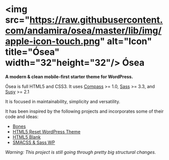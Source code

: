 # <img src="https://raw.githubusercontent.com/andamira/osea/master/lib/img/apple-icon-touch.png" alt="Icon" title="Ósea" width="32"height="32"/> Ósea

**A modern & clean mobile-first starter theme for WordPress.**

Ósea is full HTML5 and CSS3. It uses [Compass](http://compass-style.org) >= 1.0, [Sass](http://sass-lang.com/) >= 3.3, and [Susy](http://susy.oddbird.net/) >= 2.1

It is focused in maintainability, simplicity and versatility.

It has been inspired by the following projects and incorporates some of their code and ideas:
* [Bones](https://github.com/eddiemachado/bones)
* [HTML5 Reset WordPress Theme](https://github.com/murtaugh/HTML5-Reset-WordPress-Theme)
* [HTML5 Blank](https://github.com/toddmotto/html5blank)
* [SMACSS & Sass WP](https://github.com/websanya/smacss-sass-wp)



_Warning: This project is still going through pretty big structural changes._

